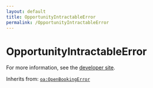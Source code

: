 ```yaml
---
layout: default
title: OpportunityIntractableError
permalink: /OpportunityIntractableError
---
```


# OpportunityIntractableError


For more information, see the [developer site](https://developer.openactive.io/data-model/types/opportunityintractableerror).

Inherits from: [`oa:OpenBookingError`](https://openactive.io/OpenBookingError)
